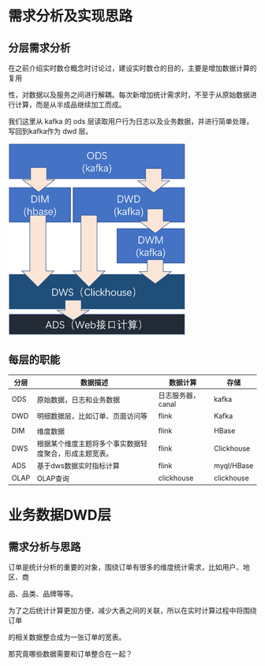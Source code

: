 #  需求分析及实现思路

## 分层需求分析

在之前介绍实时数仓概念时讨论过，建设实时数仓的目的，主要是增加数据计算的复用

性，对数据以及服务之间进行解耦。每次新增加统计需求时，不至于从原始数据进行计算，而是从半成品继续加工而成。

我们这里从 kafka 的 ods 层读取用户行为日志以及业务数据，并进行简单处理，写回到kafka作为 dwd 层。

<img src="DWD层数据准备.assets/image-20210407224537117.png" alt="image-20210407224537117" style="zoom:50%;" />

## 每层的职能

| 分层 | 数据描述                                               | 数据计算          | 存储       |
| ---- | ------------------------------------------------------ | ----------------- | ---------- |
| ODS  | 原始数据，日志和业务数据                               | 日志服务器，canal | kafka      |
| DWD  | 明细数据层，比如订单、页面访问等                       | flink             | Kafka      |
|      |                                                        |                   |            |
| DIM  | 维度数据                                               | flink             | HBase      |
| DWS  | 根据某个维度主题将多个事实数据轻度聚合，形成主题宽表。 | flink             | Clickhouse |
| ADS  | 基于dws数据实时指标计算                                | flink             | myql/HBase |
| OLAP | OLAP查询                                               | clickhouse        | clickhouse |



# 业务数据DWD层

##  需求分析与思路

订单是统计分析的重要的对象，围绕订单有很多的维度统计需求，比如用户、地区、商

品、品类、品牌等等。

为了之后统计计算更加方便，减少大表之间的关联，所以在实时计算过程中将围绕订单

的相关数据整合成为一张订单的宽表。

那究竟哪些数据需要和订单整合在一起？
